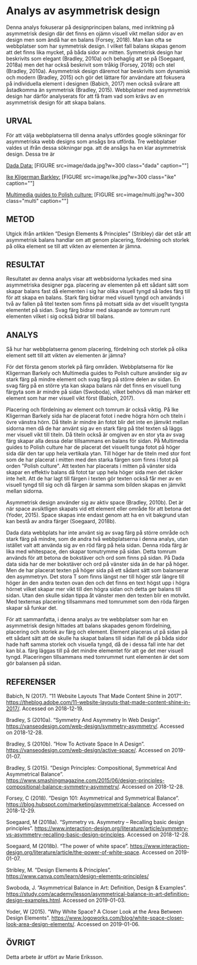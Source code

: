 ---
---
Analys av asymmetrisk design
=========================

Denna analys fokuserar på designprincipen balans, med inriktning på asymmetrisk design där det finns en ojämn visuell vikt mellan sidor av en design men som ändå har en balans (Forsey, 2018). Man kan ofta se webbplatser som har symmetrisk design. I vilket fall balans skapas genom att det finns lika mycket, på båda sidor av mitten. Symmetrisk design har beskrivits som elegant (Bradley, 2010a) och behaglig att se på (Soegaard, 2018a) men det har också beskrivit som tråkig (Forsey, 2018) och stel (Bradley, 2010a). Asymmetrisk design däremot har beskrivits som dynamisk och modern (Bradley, 2015) och gör det lättare för användare att fokusera på individuella element i designen (Babich, 2017) men också svårare att åstadkomma än symmetrisk (Bradley, 2015). Webbplatser med asymmetrisk design har därför analyserats för att få fram vad som krävs av en asymmetrisk design för att skapa balans.

URVAL
-----------
För att välja webbplatserna till denna analys utfördes google sökningar för asymmetriska webb designs som ansågs bra utförda. Tre webbplatser valdes ut ifrån dessa sökningar pga. att de ansågs ha en klar asymmetrisk design. Dessa tre är

[Dada Data:](http://dada-data.net/en/hacktions)
[FIGURE src=image/dada.jpg?w=300 class="dada" caption=""]

[Ike Kligerman Barkley:]( http://www.ikekligermanbarkley.com/)
[FIGURE src=image/ike.jpg?w=300 class="ike" caption=""]

[Multimedia guides to Polish culture:]( http://multimediaguides.culture.pl/multimediaguides/)
[FIGURE src=image/multi.jpg?w=300 class="multi" caption=""]

METOD
-----------
Utgick ifrån artiklen ”Design Elements & Principles” (Stribley) där det står att asymmetrisk balans handlar om att genom placering, fördelning och storlek på olika element se till att vikten av elementen är jämna.

RESULTAT
-----------

Resultatet av denna analys visar att webbsidorna lyckades med sina asymmetriska designer pga. placering av elementen på ett sådant sätt som skapar balans fast då elementen i sig har olika visuell tyngd så lades färg till för att skapa en balans. Stark färg bidrar med visuell tyngd och används i två av fallen på titel texten som finns på motsatt sida av det visuellt tyngsta elementet på sidan. Svag färg bidrar med skapande av tomrum runt elementen vilket i sig också bidrar till balans.  

ANALYS
----------

Så hur har webbplatserna genom placering, fördelning och storlek på olika element sett till att vikten av elementen är jämna?

För det första genom storlek på färg områden. Webbplatserna för Ike Kligerman Barkely och Multimedia guides to Polish culture använder sig av stark färg på mindre element och svag färg på större delen av sidan. En svag färg på en större yta kan skapa balans när det finns en visuell tung färgyta som är mindre på sidan (Swoboda), vilket behövs då man märker ett element som har mer visuell vikt först (Babich, 2017).  

Placering och fördelning av element och tomrum är också viktig. På Ike Kligerman Barkely sida har de placerat fotot i nedre högra hörn och titeln i övre vänstra hörn. Då titeln är mindre än fotot blir det inte en jämvikt mellan sidorna men då de har använt sig av en stark färg på titel texten så läggs mer visuell vikt till titeln. Då titeln också är omgiven av en stor yta av svag färg skapar alla dessa delar tillsammans en balans för sidan. På Multimedia guides to Polish culture har de placerat det visuellt tunga fotot på höger sida där den tar upp hela vertikala ytan. Till höger har de titeln med stor font som de har placerat i mitten med den starka färgen som finns i fotot på orden "Polish culture". Att texten har placerats i mitten på vänster sida skapar en effektiv balans då fotot tar upp hela höger sida men det räcker inte helt. Att de har lagt till färgen i texten gör texten också får mer av en visuell tyngd till sig och då färgen är samma som bilden skapas en jämvikt mellan sidorna.

Asymmetrisk design använder sig av aktiv space (Bradley, 2010b). Det är när space avsiktligen skapats vid ett element eller område för att betona det (Yoder, 2015). Space skapas inte endast genom att ha en vit bakgrund utan kan bestå av andra färger (Soegaard, 2018b).

Dada data webbplats har inte använt sig av svag färg på större område och stark färg på mindre, som de andra två webbplatserna i denna analys, utan istället valt att använda sig av en röd färg på hela sidan. Denna röda färg är lika med whitespace, den skapar tomutrymme på sidan. Detta tomrum används för att betona de bokstäver och ord som finns på sidan. På Dada data sida har de mer bokstäver och ord på vänster sida än de har på höger. Men de har placerat texten på höger sida på ett sådant sätt som balanserar den asymmetryn. Det stora T som finns längst ner till höger står längre till höger än den andra texten ovan den och det finns en text högst upp i högra hörnet vilket skapar mer vikt till den högra sidan och detta ger balans till sidan. Utan den skulle sidan tippa åt vänster men den texten blir en motvikt. Med texternas placering tillsammans med tomrummet som den röda färgen skapar så funkar det.

För att sammanfatta, i denna analys av tre webbplatser som har en asymmetrisk design hittades att balans skapades genom fördelning, placering och storlek av färg och element.  Element placeras ut på sidan på ett sådant sätt att de skulle ha skapat balans till sidan ifall de på båda sidor hade haft samma storlek och visuella tyngd, då de i dessa fall inte har det kan bl.a. färg läggas till på det mindre elementet för att ge det mer visuell tyngd. Placeringen tillsammans med tomrummet runt elementen är det som gör balansen på sidan. 



REFERENSER
-----------
Babich, N (2017). ”11 Website Layouts That Made Content Shine in 2017”. https://theblog.adobe.com/11-website-layouts-that-made-content-shine-in-2017/. Accessed on 2018-12-19.

Bradley, S (2010a). “Symmetry And Asymmetry In Web Design”. https://vanseodesign.com/web-design/symmetry-asymmetry/. Accessed on 2018-12-28.

Bradley, S (2010b). ”How To Activate Space In A Design”. https://vanseodesign.com/web-design/active-space/. Accessed on 2019-01-07.

Bradley, S (2015). ”Design Principles: Compositional, Symmetrical And Asymmetrical Balance”. https://www.smashingmagazine.com/2015/06/design-principles-compositional-balance-symmetry-asymmetry/. Accessed on 2018-12-28.

Forsey, C (2018). ”Design 101: Asymmetrical and Symmetrical Balance”. https://blog.hubspot.com/marketing/asymmetrical-balance. Accessed on 2018-12-29.

Soegaard, M (2018a). “Symmetry vs. Asymmetry – Recalling basic design principles”. https://www.interaction-design.org/literature/article/symmetry-vs-asymmetry-recalling-basic-design-principles. Accessed on 2018-12-28.

Soegaard, M (2018b). “The power of white space”. https://www.interaction-design.org/literature/article/the-power-of-white-space. Accessed on 2019-01-07.

Stribley, M. ”Design Elements & Principles”. https://www.canva.com/learn/design-elements-principles/

Swoboda, J. ”Asymmetrical Balance in Art: Definition, Design & Examples”. https://study.com/academy/lesson/asymmetrical-balance-in-art-definition-design-examples.html. Accessed on 2019-01-03.

Yoder, W (2015). “Why White Space? A Closer Look at the Area Between Design Elements”. https://www.logoworks.com/blog/white-space-closer-look-area-design-elements/. Accessed on 2019-01-06.

ÖVRIGT
-----------
Detta arbete är utfört av Marie Eriksson.
